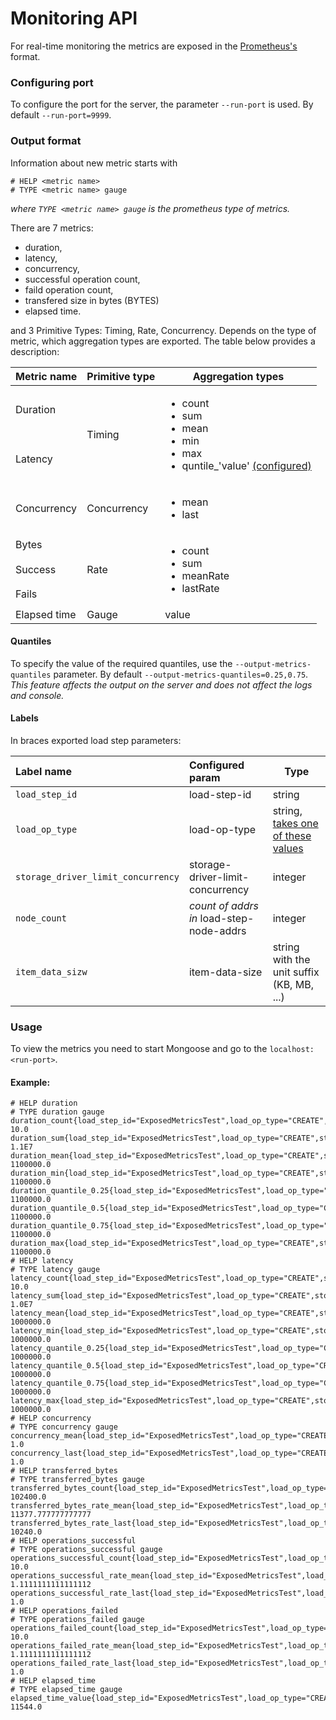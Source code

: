 # Monitoring API
For real-time monitoring the metrics are exposed in the [Prometheus's](https://github.com/prometheus/client_java) format.
### Configuring port
To configure the port for the server, the parameter `--run-port` is used. By default `--run-port=9999`.
### Output format
Information about new metric starts with
`````
# HELP <metric name>
# TYPE <metric name> gauge
`````
*where `TYPE <metric name> gauge` is the prometheus type of metrics.*

There are 7 metrics: 
- duration, 
- latency, 
- concurrency, 
- successful operation count, 
- faild operation count, 
- transfered size in bytes (BYTES)
- elapsed time.

and 3 Primitive Types: Timing, Rate, Concurrency. Depends on the type of metric, which aggregation types are exported. The table below provides a description:
  
  <table>
    <thead>
        <tr>
            <th>Metric name</th>
            <th>Primitive type</th>
            <th>Aggregation types</th>
        </tr>
    </thead>
    <tbody>
        <tr>
            <td>Duration</td>
            <td rowspan=2>Timing</td>
            <td rowspan=2> <ul><li>count<li>sum<li>mean<li>min<li>max<li>quntile_'value' <a href="https://github.com/emc-mongoose/mongoose/blob/BASE-1271-move-namespace-option/doc/interfaces/api/monitoring/README.md#quantiles"> (configured)<ul> </td>
        </tr>
        <tr>
            <td>Latency</td>
        </tr>
        <tr>
            <td>Concurrency</td>
            <td>Concurrency</td>
            <td><ul><li>mean<li>last</td>
        </tr>
        <tr>
            <td>Bytes</td>
            <td rowspan=3>Rate</td>
            <td rowspan=3> <ul><li>count<li>sum<li>meanRate<li>lastRate<ul> </td>
        </tr>
         <tr>
            <td>Success</td>
        </tr>
        <tr>
            <td>Fails</td>
        </tr>
        <tr>
            <td>Elapsed time</td>
            <td>Gauge</td>
            <td>value</td>
        </tr>
    </tbody>
</table>

#### Quantiles
To specify the value of the required quantiles, use the `--output-metrics-quantiles` parameter. By default `--output-metrics-quantiles=0.25,0.75`. *This feature affects the output on the server and does not affect the logs and console.*

#### Labels
In braces exported load step parameters:

|Label name|Configured param|Type|
|:---|:---|---|
|`load_step_id`|load-step-id|string|
|`load_op_type`|load-op-type|string, [takes one of these values](https://github.com/emc-mongoose/mongoose/tree/master/doc/usage/load/operations/types#load-operation-types)|
|`storage_driver_limit_concurrency`|storage-driver-limit-concurrency|integer|
|`node_count`|*count of addrs in* load-step-node-addrs|integer|
|`item_data_sizw`|item-data-size|string with the unit suffix (KB, MB, ...)|

### Usage

To view the metrics you need to start Mongoose and go to the `localhost:<run-port>`.

#### Example:

````````````````````````````````
# HELP duration
# TYPE duration gauge
duration_count{load_step_id="ExposedMetricsTest",load_op_type="CREATE",storage_driver_limit_concurrency="0",node_count="1",item_data_size="10KB",} 10.0
duration_sum{load_step_id="ExposedMetricsTest",load_op_type="CREATE",storage_driver_limit_concurrency="0",node_count="1",item_data_size="10KB",} 1.1E7
duration_mean{load_step_id="ExposedMetricsTest",load_op_type="CREATE",storage_driver_limit_concurrency="0",node_count="1",item_data_size="10KB",} 1100000.0
duration_min{load_step_id="ExposedMetricsTest",load_op_type="CREATE",storage_driver_limit_concurrency="0",node_count="1",item_data_size="10KB",} 1100000.0
duration_quantile_0.25{load_step_id="ExposedMetricsTest",load_op_type="CREATE",storage_driver_limit_concurrency="0",node_count="1",item_data_size="10KB",} 1100000.0
duration_quantile_0.5{load_step_id="ExposedMetricsTest",load_op_type="CREATE",storage_driver_limit_concurrency="0",node_count="1",item_data_size="10KB",} 1100000.0
duration_quantile_0.75{load_step_id="ExposedMetricsTest",load_op_type="CREATE",storage_driver_limit_concurrency="0",node_count="1",item_data_size="10KB",} 1100000.0
duration_max{load_step_id="ExposedMetricsTest",load_op_type="CREATE",storage_driver_limit_concurrency="0",node_count="1",item_data_size="10KB",} 1100000.0
# HELP latency
# TYPE latency gauge
latency_count{load_step_id="ExposedMetricsTest",load_op_type="CREATE",storage_driver_limit_concurrency="0",node_count="1",item_data_size="10KB",} 10.0
latency_sum{load_step_id="ExposedMetricsTest",load_op_type="CREATE",storage_driver_limit_concurrency="0",node_count="1",item_data_size="10KB",} 1.0E7
latency_mean{load_step_id="ExposedMetricsTest",load_op_type="CREATE",storage_driver_limit_concurrency="0",node_count="1",item_data_size="10KB",} 1000000.0
latency_min{load_step_id="ExposedMetricsTest",load_op_type="CREATE",storage_driver_limit_concurrency="0",node_count="1",item_data_size="10KB",} 1000000.0
latency_quantile_0.25{load_step_id="ExposedMetricsTest",load_op_type="CREATE",storage_driver_limit_concurrency="0",node_count="1",item_data_size="10KB",} 1000000.0
latency_quantile_0.5{load_step_id="ExposedMetricsTest",load_op_type="CREATE",storage_driver_limit_concurrency="0",node_count="1",item_data_size="10KB",} 1000000.0
latency_quantile_0.75{load_step_id="ExposedMetricsTest",load_op_type="CREATE",storage_driver_limit_concurrency="0",node_count="1",item_data_size="10KB",} 1000000.0
latency_max{load_step_id="ExposedMetricsTest",load_op_type="CREATE",storage_driver_limit_concurrency="0",node_count="1",item_data_size="10KB",} 1000000.0
# HELP concurrency
# TYPE concurrency gauge
concurrency_mean{load_step_id="ExposedMetricsTest",load_op_type="CREATE",storage_driver_limit_concurrency="0",node_count="1",item_data_size="10KB",} 1.0
concurrency_last{load_step_id="ExposedMetricsTest",load_op_type="CREATE",storage_driver_limit_concurrency="0",node_count="1",item_data_size="10KB",} 1.0
# HELP transferred_bytes
# TYPE transferred_bytes gauge
transferred_bytes_count{load_step_id="ExposedMetricsTest",load_op_type="CREATE",storage_driver_limit_concurrency="0",node_count="1",item_data_size="10KB",} 102400.0
transferred_bytes_rate_mean{load_step_id="ExposedMetricsTest",load_op_type="CREATE",storage_driver_limit_concurrency="0",node_count="1",item_data_size="10KB",} 11377.777777777777
transferred_bytes_rate_last{load_step_id="ExposedMetricsTest",load_op_type="CREATE",storage_driver_limit_concurrency="0",node_count="1",item_data_size="10KB",} 10240.0
# HELP operations_successful
# TYPE operations_successful gauge
operations_successful_count{load_step_id="ExposedMetricsTest",load_op_type="CREATE",storage_driver_limit_concurrency="0",node_count="1",item_data_size="10KB",} 10.0
operations_successful_rate_mean{load_step_id="ExposedMetricsTest",load_op_type="CREATE",storage_driver_limit_concurrency="0",node_count="1",item_data_size="10KB",} 1.1111111111111112
operations_successful_rate_last{load_step_id="ExposedMetricsTest",load_op_type="CREATE",storage_driver_limit_concurrency="0",node_count="1",item_data_size="10KB",} 1.0
# HELP operations_failed
# TYPE operations_failed gauge
operations_failed_count{load_step_id="ExposedMetricsTest",load_op_type="CREATE",storage_driver_limit_concurrency="0",node_count="1",item_data_size="10KB",} 10.0
operations_failed_rate_mean{load_step_id="ExposedMetricsTest",load_op_type="CREATE",storage_driver_limit_concurrency="0",node_count="1",item_data_size="10KB",} 1.1111111111111112
operations_failed_rate_last{load_step_id="ExposedMetricsTest",load_op_type="CREATE",storage_driver_limit_concurrency="0",node_count="1",item_data_size="10KB",} 1.0
# HELP elapsed_time
# TYPE elapsed_time gauge
elapsed_time_value{load_step_id="ExposedMetricsTest",load_op_type="CREATE",storage_driver_limit_concurrency="0",node_count="1",item_data_size="10KB",} 11544.0
``````````````````````````````````````````````````
